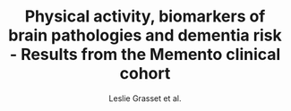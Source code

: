 ---
cat: gaia
subcat: architecture
bestof: false
author: Leslie Grasset et al.
title: Physical activity, biomarkers of brain pathologies and dementia risk - Results from the Memento clinical cohort
journal: Alzheimer's \& Dementia
year: 2023
type: article
url: https -//alz-journals.onlinelibrary.wiley.com/doi/10.1002/alz.13360
doi: 10.1002/alz.13360
---